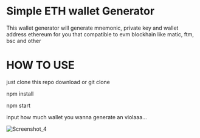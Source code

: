 # Simple ETH wallet Generator

This wallet generator will generate mnemonic, private key and wallet address ethereum for you that compatible to evm blockhain like matic, ftm, bsc and other


# HOW TO USE 

just clone this repo download or git clone 

npm install 

npm start 

input how much wallet you wanna generate an violaaa...

![Screenshot_4](https://github.com/wanshade/simple-eth-wallet/assets/41707274/6b759827-18d9-469b-998d-73a2cf77ff96)
